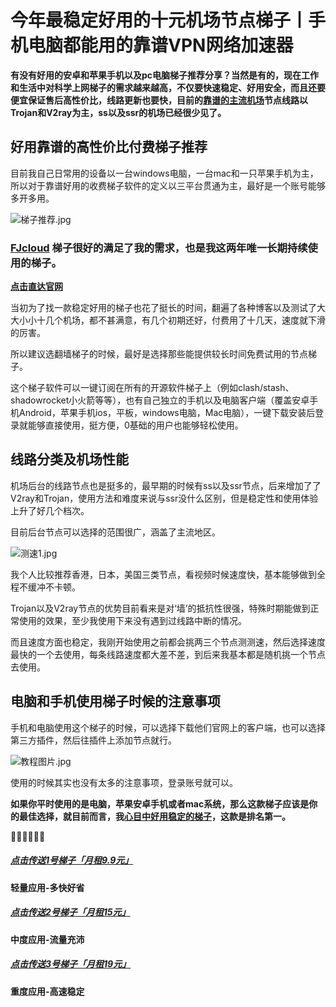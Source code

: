 # 今年最稳定好用的十元机场节点梯子丨手机电脑都能用的靠谱VPN网络加速器
**有没有好用的安卓和苹果手机以及pc电脑梯子推荐分享？当然是有的，现在工作和生活中对科学上网梯子的需求越来越高，不仅要快速稳定、好用安全，而且还要便宜保证售后高性价比，线路更新也要快，目前的[靠谱的主流机场](http://react-china.org/t/topic/40275)节点线路以Trojan和V2ray为主，ss以及ssr的机场已经很少见了。**

## 好用靠谱的高性价比付费梯子推荐
目前我自己日常用的设备以一台windows电脑，一台mac和一只苹果手机为主，所以对于靠谱好用的收费梯子软件的定义以三平台贯通为主，最好是一个账号能够多开多用。  

![梯子推荐.jpg](https://s2.loli.net/2023/10/21/wD19i7RaPxFENsp.jpg)

### [**FJcloud**](https://go.51tz.cc/fjcloud) 梯子很好的满足了我的需求，也是我这两年唯一长期持续使用的梯子。

[**点击直达官网**](https://go.51tz.cc/fjcloud)

当初为了找一款稳定好用的梯子也花了挺长的时间，翻遍了各种博客以及测试了大大小小十几个机场，都不甚满意，有几个初期还好，付费用了十几天，速度就下滑的厉害。

所以建议选翻墙梯子的时候，最好是选择那些能提供较长时间免费试用的节点梯子。

这个梯子软件可以一键订阅在所有的开源软件梯子上（例如clash/stash、shadowrocket小火箭等等），也有自己独立的手机以及电脑客户端（覆盖安卓手机Android，苹果手机ios，平板，windows电脑，Mac电脑），一键下载安装后登录就能够直接使用，挺方便，0基础的用户也能够轻松使用。

## 线路分类及机场性能
机场后台的线路节点也是挺多的，最早期的时候有ss以及ssr节点，后来增加了了V2ray和Trojan，使用方法和难度来说与ssr没什么区别，但是稳定性和使用体验上升了好几个档次。

目前后台节点可以选择的范围很广，涵盖了主流地区。  

![测速1.jpg](https://s2.loli.net/2023/10/21/9Ns7FvAWziDhErT.jpg)

我个人比较推荐香港，日本，美国三类节点，看视频时候速度快，基本能够做到全程不缓冲不卡顿。

Trojan以及V2ray节点的优势目前看来是对‘墙’的抵抗性很强，特殊时期能做到正常使用的效果，至少我使用下来没有遇到过线路中断的情况。

而且速度方面也稳定，我刚开始使用之前都会挑两三个节点测测速，然后选择速度最快的一个去使用，每条线路速度都大差不差，到后来我基本都是随机挑一个节点去使用。

## 电脑和手机使用梯子时候的注意事项
手机和电脑使用这个梯子的时候，可以选择下载他们官网上的客户端，也可以选择第三方插件，然后往插件上添加节点就行。  

![教程图片.jpg](https://s2.loli.net/2023/10/31/hH8ATLCBY6NkZpO.jpg)

使用的时候其实也没有太多的注意事项，登录账号就可以。

**如果你平时使用的是电脑，苹果安卓手机或者mac系统，那么这款梯子应该是你的最佳选择，就目前而言，我[心目中好用稳定的梯子](https://medium.com/@IHKJ/%E5%A4%96%E8%B4%B8%E4%BA%BA%E8%87%AA%E7%94%A8%E7%9A%84%E9%AB%98%E9%80%9F%E7%A8%B3%E5%AE%9A%E6%9C%BA%E5%9C%BA%E6%A2%AF%E5%AD%90vpn%E5%88%86%E4%BA%AB%E4%B8%A8%E4%B8%89%E6%AC%BE%E5%A5%BD%E7%94%A8%E9%9D%A0%E8%B0%B1%E5%A4%96%E7%BD%91%E5%8A%A0%E9%80%9F%E5%99%A8%E4%BD%93%E8%82%B2%E6%8E%A8%E8%8D%90-f1835b82d772)，这款是排名第一。**


  🌈🌈🌈🌈🌈🌈  
##### [**点击传送1号梯子「月租9.9元」**](https://go.51tz.cc/fjcloud)
**轻量应用-多快好省**
##### [**点击传送2号梯子「月租15元」**](https://go.51tz.cc/nicecloud)
**中度应用-流量充沛**
##### [**点击传送3号梯子「月租19元」**](https://go.51tz.cc/sycloud)
**重度应用-高速稳定**
